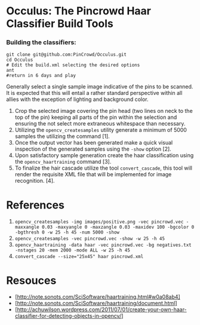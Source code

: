 
# Occulus: The Pincrowd Haar Classifier Build Tools

### Building the classifiers:

```
git clone git@github.com:PinCrowd/Occulus.git
cd Occulus
# Edit the build.xml selecting the desired options
ant
#return in 6 days and play
```


Generally select a single sample image indicative of the pins to be scanned. It is expected that this will entail a rather standard perspective within all allies with the exception of lighting and background color.

1. Crop the selected image covering the pin head (two lines on neck to the top of the pin) keeping all parts of the pin within the selection and ensuring the not select more extraneous whitespace than necessary.
2. Utilizing the `opencv_createsamples` utility generate a minimum of 5000 samples the utilizing the command [1].
3. Once the output vector has been generated make a quick visual inspection of the generated samples using the `-show` option [2].
4. Upon satisfactory sample generation create the haar classification using the `opencv_haartraining` command [3].
5. To finalize the hair cascade utilize the tool `convert_cascade`, this tool will render the requisite XML file that will be implemented for image recognition. [4].

# References
1. `opencv_createsamples -img images/positive.png -vec pincrowd.vec -maxxangle 0.03 -maxyangle 0 -maxzangle 0.03 -maxidev 100 -bgcolor 0 -bgthresh 0 -w 25 -h 45 -num 5000 -show`
2. `opencv_createsamples -vec pincrowd.vec -show -w 25 -h 45`
3. `opencv_haartraining -data haar -vec pincrowd.vec -bg negatives.txt -nstages 20 -mem 2000 -mode ALL -w 25 -h 45`
4. `convert_cascade --size="25x45" haar pincrowd.xml`

# Resouces
 - [http://note.sonots.com/SciSoftware/haartraining.html#w0a08ab4]
 - [http://note.sonots.com/SciSoftware/haartraining/document.html]
 - [http://achuwilson.wordpress.com/2011/07/01/create-your-own-haar-classifier-for-detecting-objects-in-opencv/]

